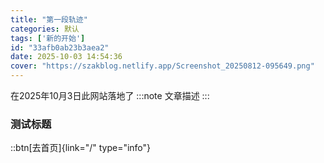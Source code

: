 ```yaml
---
title: "第一段轨迹"
categories: 默认
tags: ['新的开始']
id: "33afb0ab23b3aea2"
date: 2025-10-03 14:54:36
cover: "https://szakblog.netlify.app/Screenshot_20250812-095649.png"
---
```

在2025年10月3日此网站落地了
:::note
文章描述
:::

### 测试标题

::btn[去首页]{link="/" type="info"}
